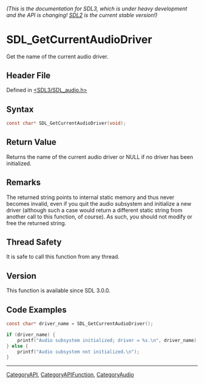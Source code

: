 ###### (This is the documentation for SDL3, which is under heavy development and the API is changing! [SDL2](https://wiki.libsdl.org/SDL2/) is the current stable version!)
# SDL_GetCurrentAudioDriver

Get the name of the current audio driver.

## Header File

Defined in [<SDL3/SDL_audio.h>](https://github.com/libsdl-org/SDL/blob/main/include/SDL3/SDL_audio.h)

## Syntax

```c
const char* SDL_GetCurrentAudioDriver(void);

```

## Return Value

Returns the name of the current audio driver or NULL if no driver has been
initialized.

## Remarks

The returned string points to internal static memory and thus never becomes
invalid, even if you quit the audio subsystem and initialize a new driver
(although such a case would return a different static string from another
call to this function, of course). As such, you should not modify or free
the returned string.

## Thread Safety

It is safe to call this function from any thread.

## Version

This function is available since SDL 3.0.0.

## Code Examples

```c
const char* driver_name = SDL_GetCurrentAudioDriver();

if (driver_name) {
    printf("Audio subsystem initialized; driver = %s.\n", driver_name);
} else {
    printf("Audio subsystem not initialized.\n");
}
```

----
[CategoryAPI](CategoryAPI), [CategoryAPIFunction](CategoryAPIFunction), [CategoryAudio](CategoryAudio)

